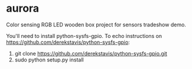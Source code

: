 # aurora
Color sensing RGB LED wooden box project for sensors tradeshow demo.

You'll need to install python-sysfs-gpio.  To echo instructions on https://github.com/derekstavis/python-sysfs-gpio:

1. git clone https://github.com/derekstavis/python-sysfs-gpio.git
2. sudo python setup.py install
